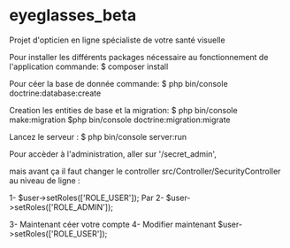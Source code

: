 # eyeglasses_beta

Projet d'opticien en ligne spécialiste de votre santé visuelle

Pour installer les différents packages nécessaire au fonctionnement de l'application commande:
$ composer install

Pour céer la base de donnée commande:
$ php bin/console doctrine:database:create

Creation les entities de base et la migration:
$ php bin/console make:migration
$php bin/console doctrine:migration:migrate

Lancez le serveur :
$ php bin/console server:run

Pour accèder à l'administration, aller sur '/secret_admin',

mais avant ça il faut changer le controller src/Controller/SecurityController
au niveau de ligne :

 1- $user->setRoles(['ROLE_USER']);
 Par
 2- $user->setRoles(['ROLE_ADMIN']);
 
 3- Maintenant céer votre compte
 4- Modifier maintenant $user->setRoles(['ROLE_USER']);

